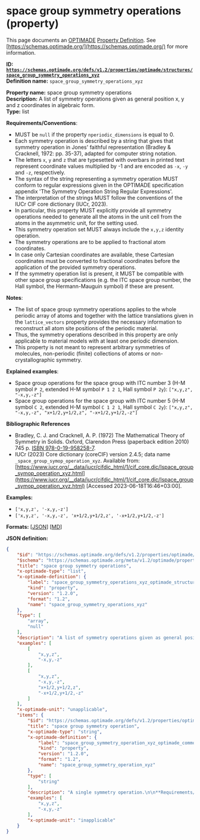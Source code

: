 # space group symmetry operations (property)

This page documents an [OPTIMADE](https://www.optimade.org/) [Property Definition](https://schemas.optimade.org/#definitions). See [https://schemas.optimade.org/](https://schemas.optimade.org/) for more information.

**ID: [`https://schemas.optimade.org/defs/v1.2/properties/optimade/structures/space_group_symmetry_operations_xyz`](https://schemas.optimade.org/defs/v1.2/properties/optimade/structures/space_group_symmetry_operations_xyz.md)**  
**Definition name:** `space_group_symmetry_operations_xyz`

**Property name:** space group symmetry operations  
**Description:** A list of symmetry operations given as general position x, y and z coordinates in algebraic form.  
**Type:** list  

**Requirements/Conventions**:

- MUST be `null` if the property `nperiodic_dimensions` is equal to 0.
- Each symmetry operation is described by a string that gives that symmetry operation in Jones' faithful representation (Bradley & Cracknell, 1972: pp. 35-37), adapted for computer string notation.
- The letters `x`, `y` and `z` that are typesetted with overbars in printed text represent coordinate values multiplied by -1 and are encoded as `-x`, `-y` and `-z`, respectively.
- The syntax of the string representing a symmetry operation MUST conform to regular expressions given in the OPTIMADE specification appendix 'The Symmetry Operation String Regular Expressions'.
- The interpretation of the strings MUST follow the conventions of the IUCr CIF core dictionary (IUCr, 2023).
- In particular, this property MUST explicitly provide all symmetry operations needed to generate all the atoms in the unit cell from the atoms in the asymmetric unit, for the setting used.
- This symmetry operation set MUST always include the `x,y,z` identity operation.
- The symmetry operations are to be applied to fractional atom coordinates.
- In case only Cartesian coordinates are available, these Cartesian coordinates must be converted to fractional coordinates before the application of the provided symmetry operations.
- If the symmetry operation list is present, it MUST be compatible with other space group specifications (e.g. the ITC space group number, the Hall symbol, the Hermann-Mauguin symbol) if these are present.

**Notes**:

- The list of space group symmetry operations applies to the whole periodic array of atoms and together with the lattice translations given in the `lattice_vectors` property provides the necessary information to reconstruct all atom site positions of the periodic material.
- Thus, the symmetry operations described in this property are only applicable to material models with at least one periodic dimension.
- This property is not meant to represent arbitrary symmetries of molecules, non-periodic (finite) collections of atoms or non-crystallographic symmetry.

**Explained examples**:

- Space group operations for the space group with ITC number 3 (H-M symbol `P 2`, extended H-M symbol `P 1 2 1`, Hall symbol `P 2y`): `["x,y,z", "-x,y,-z"]`
- Space group operations for the space group with ITC number 5 (H-M symbol `C 2`, extended H-M symbol `C 1 2 1`, Hall symbol `C 2y`): `["x,y,z", "-x,y,-z", "x+1/2,y+1/2,z", "-x+1/2,y+1/2,-z"]`

**Bibliographic References**

- Bradley, C. J. and Cracknell, A. P. (1972) The Mathematical Theory of Symmetry in Solids. Oxford, Clarendon Press (paperback edition 2010) 745 p. [ISBN 978-0-19-958258-7](https://isbnsearch.org/isbn/9780199582587>).
- IUCr (2023) Core dictionary (coreCIF) version 2.4.5; data name `_space_group_symop_operation_xyz`. Available from: [https://www.iucr.org/__data/iucr/cifdic_html/1/cif_core.dic/Ispace_group_symop_operation_xyz.html](https://www.iucr.org/__data/iucr/cifdic_html/1/cif_core.dic/Ispace_group_symop_operation_xyz.html) [Accessed 2023-06-18T16:46+03:00].

**Examples:**

- `['x,y,z', '-x,y,-z']`
- `['x,y,z', '-x,y,-z', 'x+1/2,y+1/2,z', '-x+1/2,y+1/2,-z']`

**Formats:** [[JSON](space_group_symmetry_operations_xyz.json)] [[MD](space_group_symmetry_operations_xyz.md)]

**JSON definition:**

``` json
{
    "$id": "https://schemas.optimade.org/defs/v1.2/properties/optimade/structures/space_group_symmetry_operations_xyz",
    "$schema": "https://schemas.optimade.org/meta/v1.2/optimade/property_definition.json",
    "title": "space group symmetry operations",
    "x-optimade-type": "list",
    "x-optimade-definition": {
        "label": "space_group_symmetry_operations_xyz_optimade_structures",
        "kind": "property",
        "version": "1.2.0",
        "format": "1.2",
        "name": "space_group_symmetry_operations_xyz"
    },
    "type": [
        "array",
        "null"
    ],
    "description": "A list of symmetry operations given as general position x, y and z coordinates in algebraic form.\n\n**Requirements/Conventions**:\n\n- MUST be `null` if the property `nperiodic_dimensions` is equal to 0.\n- Each symmetry operation is described by a string that gives that symmetry operation in Jones' faithful representation (Bradley & Cracknell, 1972: pp. 35-37), adapted for computer string notation.\n- The letters `x`, `y` and `z` that are typesetted with overbars in printed text represent coordinate values multiplied by -1 and are encoded as `-x`, `-y` and `-z`, respectively.\n- The syntax of the string representing a symmetry operation MUST conform to regular expressions given in the OPTIMADE specification appendix 'The Symmetry Operation String Regular Expressions'.\n- The interpretation of the strings MUST follow the conventions of the IUCr CIF core dictionary (IUCr, 2023).\n- In particular, this property MUST explicitly provide all symmetry operations needed to generate all the atoms in the unit cell from the atoms in the asymmetric unit, for the setting used.\n- This symmetry operation set MUST always include the `x,y,z` identity operation.\n- The symmetry operations are to be applied to fractional atom coordinates.\n- In case only Cartesian coordinates are available, these Cartesian coordinates must be converted to fractional coordinates before the application of the provided symmetry operations.\n- If the symmetry operation list is present, it MUST be compatible with other space group specifications (e.g. the ITC space group number, the Hall symbol, the Hermann-Mauguin symbol) if these are present.\n\n**Notes**:\n\n- The list of space group symmetry operations applies to the whole periodic array of atoms and together with the lattice translations given in the `lattice_vectors` property provides the necessary information to reconstruct all atom site positions of the periodic material.\n- Thus, the symmetry operations described in this property are only applicable to material models with at least one periodic dimension.\n- This property is not meant to represent arbitrary symmetries of molecules, non-periodic (finite) collections of atoms or non-crystallographic symmetry.\n\n**Explained examples**:\n\n- Space group operations for the space group with ITC number 3 (H-M symbol `P 2`, extended H-M symbol `P 1 2 1`, Hall symbol `P 2y`): `[\"x,y,z\", \"-x,y,-z\"]`\n- Space group operations for the space group with ITC number 5 (H-M symbol `C 2`, extended H-M symbol `C 1 2 1`, Hall symbol `C 2y`): `[\"x,y,z\", \"-x,y,-z\", \"x+1/2,y+1/2,z\", \"-x+1/2,y+1/2,-z\"]`\n\n**Bibliographic References**\n\n- Bradley, C. J. and Cracknell, A. P. (1972) The Mathematical Theory of Symmetry in Solids. Oxford, Clarendon Press (paperback edition 2010) 745 p. [ISBN 978-0-19-958258-7](https://isbnsearch.org/isbn/9780199582587>).\n- IUCr (2023) Core dictionary (coreCIF) version 2.4.5; data name `_space_group_symop_operation_xyz`. Available from: [https://www.iucr.org/__data/iucr/cifdic_html/1/cif_core.dic/Ispace_group_symop_operation_xyz.html](https://www.iucr.org/__data/iucr/cifdic_html/1/cif_core.dic/Ispace_group_symop_operation_xyz.html) [Accessed 2023-06-18T16:46+03:00].",
    "examples": [
        [
            "x,y,z",
            "-x,y,-z"
        ],
        [
            "x,y,z",
            "-x,y,-z",
            "x+1/2,y+1/2,z",
            "-x+1/2,y+1/2,-z"
        ]
    ],
    "x-optimade-unit": "unapplicable",
    "items": {
        "$id": "https://schemas.optimade.org/defs/v1.2/properties/optimade/common/space_group_symmetry_operation_xyz",
        "title": "space group symmetry operation",
        "x-optimade-type": "string",
        "x-optimade-definition": {
            "label": "space_group_symmetry_operation_xyz_optimade_common",
            "kind": "property",
            "version": "1.2.0",
            "format": "1.2",
            "name": "space_group_symmetry_operation_xyz"
        },
        "type": [
            "string"
        ],
        "description": "A single symmetry operation.\n\n**Requirements/Conventions**:\n\n- The symmetry operation is described in Jones' faithful representation (Bradley & Cracknell, 1972: pp. 35-37), adapted for computer string notation.\n- The interpretation of the string MUST follow the conventions of the IUCr CIF core dictionary (IUCr, 2023).\n- The letters `x`, `y` and `z` that are typesetted with overbars in printed text represent coordinate values multiplied by -1 and are encoded as `-x`, `-y` and `-z`, respectively.\n- The syntax of the string representing a symmetry operation MUST conform to regular expressions given in the OPTIMADE specification appendix 'The Symmetry Operation String Regular Expressions'.\n\n**Bibliographic References**\n\n- Bradley, C. J. and Cracknell, A. P. (1972) The Mathematical Theory of Symmetry in Solids. Oxford, Clarendon Press (paperback edition 2010) 745 p. [ISBN 978-0-19-958258-7](https://isbnsearch.org/isbn/9780199582587>).\n- IUCr (2023) Core dictionary (coreCIF) version 2.4.5; data name `_space_group_symop_operation_xyz`. Available from: [https://www.iucr.org/__data/iucr/cifdic_html/1/cif_core.dic/Ispace_group_symop_operation_xyz.html](https://www.iucr.org/__data/iucr/cifdic_html/1/cif_core.dic/Ispace_group_symop_operation_xyz.html) [Accessed 2023-06-18T16:46+03:00].",
        "examples": [
            "x,y,z",
            "-x,y,-z"
        ],
        "x-optimade-unit": "inapplicable"
    }
}
```